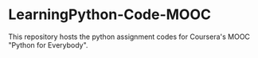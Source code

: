 # LearningPython-Code-MOOC

This repository hosts the python assignment codes for Coursera's MOOC "Python for Everybody". 
